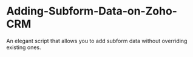 # Adding-Subform-Data-on-Zoho-CRM
An elegant script that allows you to add subform data without overriding existing ones.

